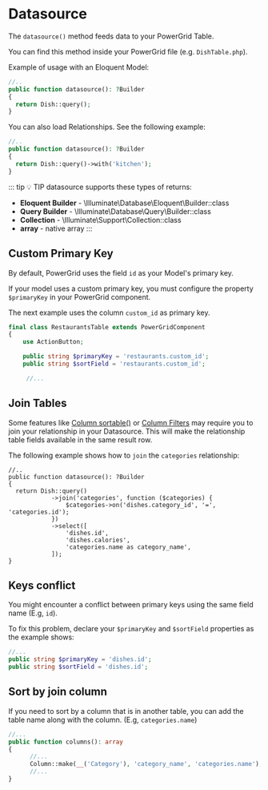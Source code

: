 # Datasource

The `datasource()` method feeds data to your PowerGrid Table.

You can find this method inside your PowerGrid file (e.g. `DishTable.php`).

Example of usage with an Eloquent Model:

```php
//..
public function datasource(): ?Builder
{
  return Dish::query();
}
```

You can also load Relationships. See the following example:

```php
//..
public function datasource(): ?Builder
{
  return Dish::query()->with('kitchen');
}
```

::: tip 💡 TIP
datasource supports these types of returns:
* **Eloquent Builder** - \Illuminate\Database\Eloquent\Builder::class
* **Query Builder** - \Illuminate\Database\Query\Builder::class
* **Collection** - \Illuminate\Support\Collection::class
* **array** - native array
:::

## Custom Primary Key

By default, PowerGrid uses the field `id` as your Model's primary key.

If your model uses a custom primary key, you must configure the property `$primaryKey` in your PowerGrid component.

The next example uses the column `custom_id` as primary key.

```php
final class RestaurantsTable extends PowerGridComponent
{
    use ActionButton;

    public string $primaryKey = 'restaurants.custom_id';
    public string $sortField = 'restaurants.custom_id';

     //...
```

## Join Tables

Some features like [Column sortable()](include-columns?id=sortable) or [Column Filters](column-filters) may require you to join your relationship in your Datasource. This will make the relationship table fields available in the same result row.

The following example shows how to `join` the `categories` relationship:

```php{5-7}
//..
public function datasource(): ?Builder
{
  return Dish::query()
            ->join('categories', function ($categories) {
                $categories->on('dishes.category_id', '=', 'categories.id');
            })
            ->select([
                'dishes.id',
                'dishes.calories',
                'categories.name as category_name',
            ]);
}
```

## Keys conflict

You might encounter a conflict between primary keys using the same field name (E.g,  `id`).

To fix this problem, declare your `$primaryKey` and `$sortField` properties as the example shows:

```php
//...
public string $primaryKey = 'dishes.id';
public string $sortField = 'dishes.id';
```

## Sort by join column

If you need to sort by a column that is in another table, you can add the table name along with the column. (E.g, `categories.name`)

```php
//...
public function columns(): array
{
      //...
      Column::make(__('Category'), 'category_name', 'categories.name'),// [!code highlight:1]
      //...
}
```

